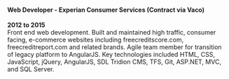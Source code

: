 #### Web Developer - Experian Consumer Services (Contract via Vaco)
**2012 to 2015**\
Front end web development. Built and maintained high traffic, consumer facing, e-commerce websites including freecreditscore.com, freecreditreport.com and related brands. Agile team member for transition of legacy platform to AngularJS. Key technologies included HTML, CSS, JavaScript, jQuery, AngularJS, SDL Tridion CMS, TFS, Git, ASP.NET, MVC, and SQL Server.